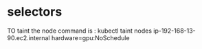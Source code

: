 # selectors
TO taint the node command is :
    kubectl taint nodes ip-192-168-13-90.ec2.internal hardware=gpu:NoSchedule 